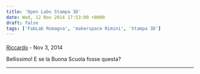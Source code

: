 ```yaml
---
title: 'Open Labs Stampa 3D'
date: Wed, 12 Nov 2014 17:53:00 +0000
draft: false
tags: ['FabLab Romagna', 'makerspace Rimini', 'Stampa 3D']
---
```



#### 
[Riccardo]( "riccardob@gmail.com") - <time datetime="2014-11-12 19:32:27">Nov 3, 2014</time>

Bellissimo! E se la Buona Scuola fosse questa?
<hr />
